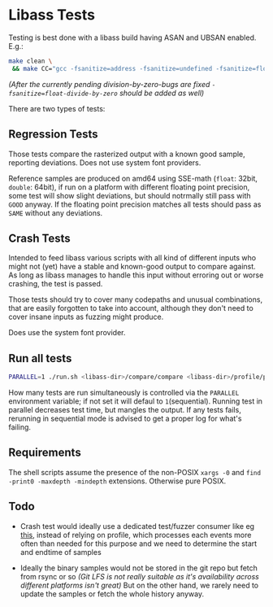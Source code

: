 # Libass Tests

Testing is best done with a libass build having ASAN and UBSAN enabled.
E.g.:
```sh
make clean \
 && make CC="gcc -fsanitize=address -fsanitize=undefined -fsanitize=float-cast-overflow -fno-sanitize-recover=all" -j 6
```
*(After the currently pending division-by-zero-bugs are fixed
`-fsanitize=float-divide-by-zero` should be added as well)*

There are two types of tests:

## Regression Tests
Those tests compare the rasterized output with a known good sample,
reporting deviations. Does not use system font providers.

Reference samples are produced on amd64 using SSE-math
(`float`: 32bit, `double`: 64bit), if run on a platform
with different floating point precision, some test will
show slight deviations, but should notrmally still pass
with `GOOD` anyway. If the floating point precision matches
all tests should pass as `SAME` without any deviations.

## Crash Tests
Intended to feed libass various scripts with all kind of different inputs who
might not (yet) have a stable and known-good output to compare against.
As long as libass manages to handle this input without erroring out or worse
crashing, the test is passed.

Those tests should try to cover many codepaths and unusual combinations, that
are easily forgotten to take into account, although they don't need to cover
insane inputs as fuzzing might produce.

Does use the system font provider.

## Run all tests
```sh
PARALLEL=1 ./run.sh <libass-dir>/compare/compare <libass-dir>/profile/profile
```

How many tests are run simultaneously is controlled via the `PARALLEL`
environment variable; if not set it will defaul to `1`(sequential).
Running test in parallel decreases test time, but mangles the output. If any
tests fails, rerunning in sequential mode is advised to get a proper log for
what's failing.

## Requirements
The shell scripts assume the presence of the non-POSIX
`xargs -0` and `find -print0 -maxdepth -mindepth` extensions.
Otherwise pure POSIX.

## Todo
 - Crash test would ideally use a dedicated test/fuzzer consumer
   like eg [this](https://github.com/TheOneric/libass/commit/fuzz),
   instead of relying on profile, which processes each events more
   often than needed for this purpose and we need to determine the
   start and endtime of samples

 - Ideally the binary samples would not be stored in the git repo
   but fetch from rsync or so *(Git LFS is not really suitable
   as it's availability across different platforms isn't great)*
   But on the other hand, we rarely need to update the samples
   or fetch the whole history anyway.
